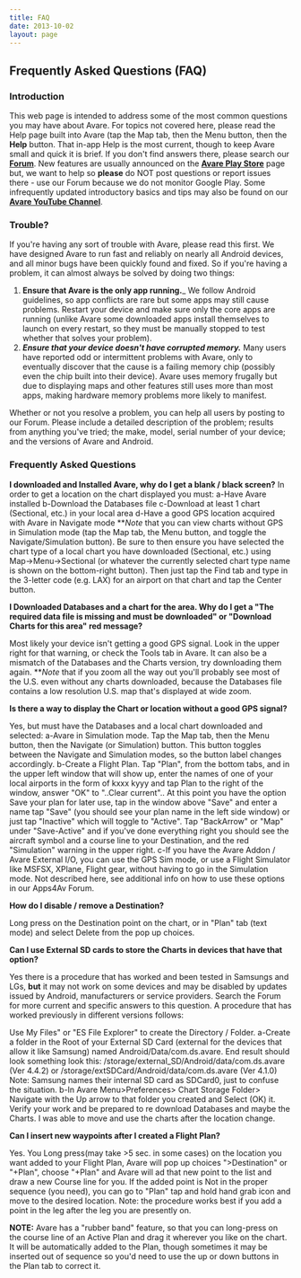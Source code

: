 ```yaml
---
title: FAQ
date: 2013-10-02
layout: page
---
```


## Frequently Asked Questions (FAQ)

### Introduction

This web page is intended to address some of the most common questions
you may have about Avare. For topics not covered here, please read the
Help page built into Avare (tap the Map tab, then the Menu button,
then the **Help** button. That in-app Help is the most current, though
to keep Avare small and quick it is brief. If you don't find answers
there, please search our **[Forum](https://apps4av.net/site/forum/"Forum")**. 
New features are usually announced on the 
[**Avare Play Store**](https://play.google.com/store/apps/details?id=com.ds.avare "Avare on Play Store")
page but, we want to help so **please** do NOT post questions or
report issues there - use our Forum because we do not monitor Google
Play. Some infrequently updated introductory basics and tips may also
be found on our 
[**Avare YouTube Channel**](https://www.youtube.com/channel/UC0OSj8qmkSg01DIilEzxHGg "Avare YouTube Channel").

### Trouble?

If you're having any sort of trouble with Avare, please read this
first. We have designed Avare to run fast and reliably on nearly all
Android devices, and all minor bugs have been quickly found and
fixed. So if you're having a problem, it can almost always be solved
by doing two things:

1.   **Ensure that Avare is the only app running.**_ We follow Android
	 guidelines, so app conflicts are rare but some apps may still
	 cause problems. Restart your device and make sure only the core
	 apps are running (unlike Avare some downloaded apps install
	 themselves to launch on every restart, so they must be manually
	 stopped to test whether that solves your problem).
1.   _**Ensure that your device doesn't have corrupted memory.**_ Many
     users have reported odd or intermittent problems with Avare, only
     to eventually discover that the cause is a failing memory chip
     (possibly even the chip built into their device). Avare uses
     memory frugally but due to displaying maps and other features
     still uses more than most apps, making hardware memory problems
     more likely to manifest.

Whether or not you resolve a problem, you can help all users by
posting to our Forum. Please include a detailed description of the
problem; results from anything you've tried; the make, model, serial
number of your device; and the versions of Avare and Android.

### **Frequently Asked Questions**

**I downloaded and Installed Avare, why do I get a blank / black
screen?** In order to get a location on the chart displayed you must:
a-Have Avare installed b-Download the Databases file c-Download at
least 1 chart (Sectional, etc.) in your local area d-Have a good GPS
location acquired with Avare in Navigate mode \*\*_Note_ that you can
view charts without GPS in Simulation mode (tap the Map tab, the Menu
button, and toggle the Navigate/Simulation button). Be sure to then
ensure you have selected the chart type of a local chart you have
downloaded (Sectional, etc.) using Map->Menu->Sectional (or whatever
the currently selected chart type name is shown on the bottom-right
button). Then just tap the Find tab and type in the 3-letter code
(e.g. LAX) for an airport on that chart and tap the Center button.

**I Downloaded Databases and a chart for the area. Why do I get a "The
required data file is missing and must be downloaded" or "Download
Charts for this area" red message?**

Most likely your device isn't getting a good GPS signal. Look in the
upper right for that warning, or check the Tools tab in Avare. It can
also be a mismatch of the Databases and the Charts version, try
downloading them again. \*\*_Note_ that if you zoom all the way out
you'll probably see most of the U.S. even without any charts
downloaded, because the Databases file contains a low resolution
U.S. map that's displayed at wide zoom.

**Is there a way to display the Chart or location without a good GPS
signal?**

Yes, but must have the Databases and a local chart downloaded and
selected: a-Avare in Simulation mode. Tap the Map tab, then the Menu
button, then the Navigate (or Simulation) button. This button toggles
between the Navigate and Simulation modes, so the button label changes
accordingly. b-Create a Flight Plan. Tap "Plan", from the bottom tabs,
and in the upper left window that will show up, enter the names of one
of your local airports in the form of kxxx kyyy and tap Plan to the
right of the window, answer "OK" to "..Clear current".. At this point
you have the option Save your plan for later use, tap in the window
above "Save" and enter a name tap "Save" (you should see your plan
name in the left side window) or just tap "Inactive" which will toggle
to "Active". Tap "BackArrow" or "Map" under "Save-Active" and if
you've done everything right you should see the aircraft symbol and a
course line to your Destination, and the red "Simulation" warning in
the upper right. c-If you have the Avare Addon / Avare External I/O,
you can use the GPS Sim mode, or use a Flight Simulator like MSFSX,
XPlane, Flight gear, without having to go in the Simulation mode. Not
described here, see additional info on how to use these options in our
Apps4Av Forum.

**How do I disable / remove a Destination?**

Long press on the Destination point on the chart, or in "Plan" tab
(text mode) and select Delete from the pop up choices.

**Can I use External SD cards to store the Charts in devices that have that option?**

Yes there is a procedure that has worked and been tested in Samsungs
and LGs, **but** it may not work on some devices and may be disabled
by updates issued by Android, manufacturers or service
providers. Search the Forum for more current and specific answers to
this question. A procedure that has worked previously in different
versions follows:

Use My Files" or "ES File Explorer" to create the Directory /
Folder. a-Create a folder in the Root of your External SD Card
(external for the devices that allow it like Samsung) named
Android/Data/com.ds.avare. End result should look something look this:
/storage/external\_SD/Android/data/com.ds.avare (Ver 4.4.2) or
/storage/extSDCard/Android/data/com.ds.avare (Ver 4.1.0) Note: Samsung
names their internal SD card as SDCard0, just to confuse the
situation. b-In Avare Menu>Preferences> Chart Storage Folder> Navigate
with the Up arrow to that folder you created and Select (OK)
it. Verify your work and be prepared to re download Databases and
maybe the Charts. I was able to move and use the charts after the
location change.

**Can I insert new waypoints after I created a Flight Plan?**

Yes. You Long press(may take >5 sec. in some cases) on the location
you want added to your Flight Plan, Avare will pop up choices
">Destination" or "+Plan", choose "+Plan" and Avare will ad that new
point to the list and draw a new Course line for you. If the added
point is Not in the proper sequence (you need), you can go to "Plan"
tap and hold hand grab icon and move to the desired location. Note:
the procedure works best if you add a point in the leg after the leg
you are presently on.

**NOTE:** Avare has a "rubber band" feature, so that you can
long-press on the course line of an Active Plan and drag it wherever
you like on the chart. It will be automatically added to the Plan,
though sometimes it may be inserted out of sequence so you'd need to
use the up or down buttons in the Plan tab to correct it.

<!--
* * *

### **Other Frequently Asked Questions**

Click any Question in this list, or [click here](#qaList) to just browse the text.

_\* [Where did the Avare name come from?](#avareName)_

_\* [Does Avare meet FAA chart requirements?](#faaReq)_

_\* [How accurate is Avare's GPS position?](#accuracy)_

_\* [Is there a fix for low internal storage?](#storage)_

_\* [Can I install Avare on devices w/o a GPS?](#noIntGPS)_

_\* [Where can I get Avare besides the Play store?](#noGplay)_

_\* [Why is there a black screen and no chart?](#blackScr)_

_\* [How do I display an Airport Diagram?](#airpDiag)_

_\* [How much memory does Avare use?](#memSize)_

_\* [Can I briefly disable GPS moving map?](#mmapOff)_

_\* [Where is Avare's "Menu" button?](#optKey)_

_\* [Can I enter GPS coordinates as Destination?](#enterGPS)_

_\* [How can I quickly switch airport A/FDs?](#afdSwitch)_

_\* [How do I exit Avare to close or Restart it?](#exit)_

_\* [How do I briefly switch to another app?](#switchApp)_

_\* [How do I get Avare to display FAA TFRs?](#Tfr)_

_\* [How is the Time to Destination calculated?](#timeCalc)_

_\* [Where are airport runways or frequencies?](#runway)_

_\* [Can battery level affect my internal GPS?](#battGPS)_

_\* [How can I get Destination charts to display longer?](#dispLong)_

_\* [What's in the Databases file Avare uses?](#dBase)_

_\* [How do I browse charts and then get back to current location?](#browse)_

_\* [How are Obstacles shown?](#Obstacles)_

_\* [What is a complete Exit?](#completeshutdown)_

* * *

**Frequently Asked Questions, _and Answers_**

_**\* Where did the Avare name come from?**_
Avare (pronounced **ə-ˈver** – sounds like “ah**v**air” – think
“aware” with a V) is a contraction of the words **Av**iation
(Situational) Aw**are**ness. So you can use Avare to more conveniently
be Aware of aviation information in flight and for planning purposes.

_**\* Does Avare meet FAA chart requirements?**_ For the latest
official FAA rulings on the use of non-FAA Certified apps such as
Avare (or Foreflight, etc.), please refer to FAA rulings directly. The
FAA rulings and guidelines are currently diverse and changing rapidly,
but _our understanding_ as of December 2019 is that non-commercial
operators of small aircraft may use non-FAA Certified apps like Avare
on portable devices like tablets or phones for any purpose (e.g. EFB)
other than primary GPS navigation.

_Our understanding_ is that primary VFR nav may include reference to
current Avare charts, with Avare GPS for secondary nav, and that only
Certified (and probably permanently installed) RAIM GPS devices may be
used for primary IFR navigation. Users of Avare have reported that
they fly with Avare as a primary EFB and secondary navigation device. 
Online sources we have found to date for FAA documents on this topic
include:

-    [**AIM 1−1−17b1 Sec. c & d (pg.50) on Uncertified GPS** (pdf)](https://www.faa.gov/air_traffic/publications/media/aim_basic_8-15-19.pdf "AIM 1-1-17b")
-    **[120-76B - Guidelines ... Electronic Flight Bags](https://www.faa.gov/regulations_policies/advisory_circulars/index.cfm/go/document.information/documentID/1020099 "EFB Guidelines")**
-    [**AC 91-78 - Use of ... EFB**](http://www.faa.gov/regulations_policies/advisory_circulars/index.cfm/go/document.information/documentID/73540 "AC 91-78")
-    [**AC 91.21-1B - Use of Portable Electronic Devices**](http://www.faa.gov/regulations_policies/advisory_circulars/index.cfm/go/document.information/documentID/22448 "AC 91.21-1B")
-    [**FSIMS 8900.1 vol. 4-1641 EFB Authorization Process**](http://fsims.faa.gov/PICDetail.aspx?docId=8900.1,Vol.4,Ch15,Sec1 "FSIMS 4-1641")

The Avare team makes available via the Download menu all data every 28
days following the FAA schedule. Some charts like the Grand Canyon and
Helicopter Charts may not be updated and should not be used for
navigation without checking the chart date. There may be a few days
lag in uploading the latest data due to limited resources on the Avare
project, and it is possible that some charts and plates may be expired
by a few days. However, plates and many charts have expiry dates
printed on them by the FAA.

**Attention:** The FAA does not approve the use of any handheld GPS
devices for primary GPS navigation on IFR flights.  As with all apps
for Android or iOS, Avare is **not** an FAA Certified app, and is not
intended as the sole source for primary navigation or information. It
is the responsibility of the pilot in command to verify that all
terminal procedures and charts are up to date before using them.

Charts and data must be up to date at all times, and **must match the
current Avare version**. If any item in the Download list is marked
red, or has a red colored icon associated with it, then that item has
expired and (after ensuring that the Avare version is current) a new
version of the Download item is available using the Update button.

Note that expired charts may display your location incorrectly due to
occasional changes in FAA charts. Do not combine expired and current
data, as it can cause GPS location issues, and chart overlapping. Also
ensure that the Avare version matches the Download materials you are
using (e.g. check Play Store first to get the latest Avare, then click
Update in the Download screen).

_**\* How accurate is Avare's indicated GPS position?**_ Avare's GPS
screen displays the current information including Accuracy, that is
reported by your GPS hardware. Note that GPS accuracy and reliability
are not determined by Avare, but by the GPS system and your GPS
receiver hardware. Typically, users have reported accuracy to within
300 feet with their device's internal GPS (30 feet or less is not
uncommon) standing outdoors with a clear view of the sky. Accurate
results with a GPS aloft depends mostly on the particular device and
aircraft, and whether the device has a clear view of the sky in normal
use. Typically the accuracy will be best with an external WAAS GPS
receiver, but even then there is some innate inaccuracy in the GPS
system. Using our free Ad-On Bluetooth & I/O apps, you can use a
second Android device with GPS with Avare that can be placed where it
has a clear view of the sky while your device running Avare is placed
where it's most convenient in flight. External GPS receivers for
Android start at about $25.

_**\* Is there a fix for internal storage running low with Avare?**_
Avare has an option in Preferences, for selecting your storage
location for charts. It's possible that your device has free space on
an SD card or other storage medium, though this may not work on some
Android devices and versions. **Note** that you will need to
**re-Download** (or manually **relocate**) any previously Downloaded
charts after changing the storage location Preference.

You may find it easiest to simply Re-Install the Avare app. In the
Settings section of your Android device, find the Apps or Application
Manager section and use that to Uninstall Avare and thus remove all
associated files. Then use the Play Store or other method to Install
the Avare app again and **before using the Download screen**, change
the Preferences in Avare for the Charts Storage Folder. This will
minimize Avare's use of storage space in locations other than the one
you have set.

_**\* Can I install Avare on devices with no GPS?**_ Yes, Avare has
been successfully installed and used on every Android device we have
tested. Due to limitations imposed by the Google Play store, if you
can't install there you may want to read about the [Manual
Install](https://apps4av.net/site/avare-overview/avare-manual-installation/
"Avare • Manual Install") procedure. If you'd then like to add an
external GPS for Avare to use it usually works, and if not please
check out our free Add-On apps.

_**\* Where can I get Avare other than the Google Play store?**_ Avare
may be available on Fdroid, CNet, Amazon and other sources. Please use
caution, because some non-Google sources offer old versions and may
not be safe or secure. You can install Avare directly from our server
as described in our [**Manual
Install**](https://apps4av.net/site/avare-overview/avare-manual-installation/
"How To do a Manual Install of Avare") instructions on this site.

_**\* Why is there a black screen and no chart?**_ When you first
install Avare, no **Databases** file or charts are included, and
**Sectionals** is set as the default chart display type.

**Note:** Always ensure that you have the current Databases file that
is compatible with the version of Avare and the charts you are
using. The FAA occasionally changes the technical details of their
charts during their regular updates, and that can result in
incompatibility with older versions of Avare and your Databases
file. This will not be a problem for you if you ensure that any
updates you do are complete, including the Avare version and its
Databases file and charts.

If you haven't downloaded a chart yet, press your device's Menu button
then press Download and choose the chart(s) you'll be using. If you
haven't downloaded the Sectional chart for your area, doing that will
probably be helpful for your future use of Avare. To view charts other
than Sectionals (TACs for example), use Preferences and Select Chart
Type.

If after ensuring that all of the above steps are complete you still
see only a black screen, check that GPS is on with location acquired
(or enter Simulation mode) and use Find to input an airport located on
a currently installed and selected chart.

_**\* How do I display an Airport Diagram?**_ To view the Airport
Diagram (AD) for an airport, first be sure you have obtained the AD
for the region that airport is in by using the Download menu. Then use
Find or Plan to input the Destination (airport code) and press the
Plates button, then ensure you have selected "AIRPORT-DIAGRAM" from
the drop down list in the box at the center-top of the Plate screen.

_**\* How much memory does Avare use?**_ The total installed storage
memory size of Avare with the required Database is about 50MB. The
average chart is about 10MB, and the typical size with Sectionals,
WAC, TAC, and IFR charts is about 800MB. Terminal procedures are about
1GB. Note that Preferences includes an option for moving Avare files
to different storage locations such as an External SD chip on devices
and Android versions that support it. Avare uses all run time memory
that Android gives it, and is typically 32MB. To free up memory used
by Avare when you Exit, unselect "Leave Running" in Preferences.

_**\* Can I disable moving map while retaining GPS lock?**_ Just
switch to Simulation Mode. Press the Menu button, then Check tap the
Navigate button. Note that this button toggles between Navigate and
Simulation. Simulation Mode will let you use Find to jump instantly to
any airport for both display and A/FD info for that airport, while
retaining GPS signal acquisition. To view or use your current location
again, just tap the Simulation button so that it changes back to
Navigate Mode.

_**\***__**Where is _**Avare's**_ "Menu" button?**_ Menu is the button
on the bottom-left of the Map screen, just above the Map button.

_**\***__**How do I enter a GPS latitude/**__**longitude**_
_**location as Destination?**_ Press the Find button in the Menu, then
enter a latitude&longitude (use negative sign for West) pair, for
example 42.8933&-74.4422 in the search box. Select it from the list
below as the found Destination.

_**\* Does Avare work in Airplane Mode?**_ Yes, once you have used
Download to install any charts (or the set of Airport Diagrams) as
desired, all features of Avare work just fine in Airplane Mode on most
devices. Note that some devices have difficulty acquiring GPS "lock"
without cell and/or data or wifi, but will work fine in airplane mode
once lock is acquired **if** the device is kept awake and you don't
switch out of the Avare app. A few users with older devices have found
it helpful to first acquire a GPS lock with Google Maps, then exit
that app, launch Avare, and (after confirming GPS lock) activating
Airplane Mode.

_**\* How do I get distance & heading TO any point on a chart?**_ Just
long-press any point on the chart while your device has your GPS
location acquired. The course indicator line (if present) will be
hidden, and at the top of the screen you will see the Compass
Direction, Bearing, and Distance both TO and FROM your current
location. _This is handy for ATC and CTAF radio calls._ Note that if
internet access is active, METAR/TAF text may also be displayed if you
long-press on an airport.

_**\* How do I get distance & heading FROM any point on a chart?**_
Just long-press any point on the chart while your device has your GPS
location acquired. The course indicator line (if present) will be
hidden, and at the top of the screen you will see the Compass
Direction, Bearing, and Distance both TO and FROM your current
location. _This is handy for ATC and CTAF radio calls._ Note that if
internet access is active, METAR/TAF text may also be displayed if you
long-press on an airport.

_**\* How can I quickly switch between A/FDs for different
airports?**_ Often the easiest method is to use the Near button, since
you can just select from a list of the nearest airports. You can also
use the Find or Plan button to change the airport code, and then use
the A/FD button to display it.

_**\* How do I exit Avare to close or Restart it?**_ To completely
Exit Avare use your device's Back key as required until you leave
Avare. Avare is designed to completely stop all operations when you
switch to another app or to the Home screen, so you can return to it
instantly later if you choose. The only time you need to Exit is when
Avare indicates that it's required. Note that the GPS will keep
running up to two minutes after leaving Avare.

_**\* How do I switch from Avare to allow for a quick return later?**_
Simply push your device's Home key. Android also offers a feature to
switch between recent apps. Just long-press your Home key or press the
task switching key if provided, and Android will present you with a
selection of recent applications you can switch to. Note that the
internal GPS in some devices may lose GPS lock if Avare is not the
active app for more than a few minutes, so you'll want to test your
device for this in advance of flight.

_**\* How do I get Avare to display FAA TFRs?**_ You can download the
latest TFRs from the Download list under Databases. TFRs are
automatically displayed on the chart in red by default. If you
long-press the indicator at the top-center of a TFR shape, text
information (including date/time) for that TFR will be displayed at
the upper-left of the screen. Apps4av servers update TFRs every top of
the hour.

_**\* How do I use the Course line?**_ It is provided primarily for
route planning, such as to avoid obstacles or Restricted areas. It is
also useful for visually aligning the location icon "airplane" to the
line as an approximate navigation aid.

_**\* How is the Time to Destination calculated?**_ It is a simple
calculation of the time required at your current GPS ground speed if
you fly direct to the indicated bearing. It does not allow for wind or
ground course variations, but is continually updated based on your
current GPS position and ground speed.

_**\* Where can I find runway or Comm airport info?**_ First be sure
you have activated a Destination airport using Find or Plan. Then
press your device's A/FD button, then scroll through the list to see
the information available for that airport.

_**\* Can battery level affect my device's internal GPS?**_ Yes. Users
have reported that their GPS may not acquire as quickly or reliably at
low battery levels (below 30% or even higher on some
devices). Plugging your device into external power may help with your
device's internal GPS performance.

_**\* How can I get Destination charts to display longer?**_ When GPS
is active, the chart display will only briefly display to your
Destination airport just after you select one. You can switch to
Simulation Mode (press Option button, then the Navigate
button). Simulation Mode will let you jump instantly to any airport
you select, for both display and A/FD info for that airport, while
retaining GPS operation in the background. To view or use your current
location again, just press the Simulation button so it toggles back to
Navigate.

_**\* How long does it take from Avare launch before I see charts?**_
The startup time depends mostly on your device, but usually a few
seconds up to a minute. Note that no charts or Airport Diagrams can be
displayed until you Download them. If you see a black screen, chances
are your GPS isn't working yet or you haven't downloaded the Databases
file or the Sectional chart for your area.

_**\* Can I use Avare without cell or data service?**_ Yes, once you
have used Download to install any charts (or the set of Airport
Diagrams) as desired, all features of Avare work just fine in airplane
mode on every Android device we've tested. Note that the internal GPS
on some devices may have difficulty acquiring "lock" without cell
and/or data/wifi, but will work fine in Airplane Mode once lock is
acquired IF the device is kept awake and you don't switch out of the
Avare app.

_**\* What's in the Databases file Avare uses?**_ The file named
Databases in the Downloads list contains the current A/FD (except for
Airport Diagrams) and is also required for Avare to know the name,
boundaries and GPS calibration for each chart. Before you can use any
charts, Avare needs this information so that it can assemble all the
charts you've downloaded into a seamless mosaic. Avare then calculates
where to display your GPS location on that mosaic of downloaded
charts. Always be sure to Update Avare and Download the latest
Databases before you Download any new or updated charts (when Avare is
Updated, the Download screen's Update button will take care of the
rest). Note that if an item in the Download list has a green checkmark
at the left, it's downloaded, and latest.

_**\* How do I browse charts and then get back to current location?**_
You can browse charts by zooming and dragging them, and tap the square
center star button to resume GPS moving map. To browse freely, use
Simulation Mode, and then turn off that mode to instantly return to
your current location. In Map view press Option button, then tap the
Navigate button to toggle it to Simulation Mode. To view or use your
current location again, just tap the Simulation button to toggle it
back to Navigate.

_**\* How are Obstacles shown?**_ When "Show Obstacles" option is
checked in Preferences, all obstacles 200 feet below the GPS altitude
of your device or higher are shown. To reduce clutter, all obstacles
shorter than 500 feet AGL are removed from the FAA obstacles
database. Obstacles are shown as red triangles.

_**\* What is a complete Exit?**_ By default, Avare will keep a
background process running. This process will store important data
like the current destination, the location, the map view, the weather,
the TFRs, and the airport information. This process will wake up
periodically for a few simple tasks (fetch TFRs, weather etc.). It
will also keep the GPS on for up to 2 minutes after you exit Avare.

The background process allows you to temporarily switch to other
applications without losing the flight data, and the GPS lock.

You can completely exit Avare, and stop the background process by
unselecting "Leave Running" in the preferences list item.

-->
